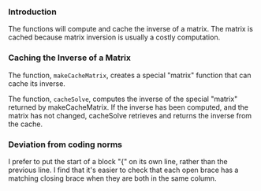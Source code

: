 ### Introduction

The functions will compute and cache the inverse of a matrix. The matrix is
cached because matrix inversion is usually a costly computation.

### Caching the Inverse of a Matrix

The function, `makeCacheMatrix`, creates a special "matrix" function that can
cache its inverse.

The function, `cacheSolve`, computes the inverse of the special "matrix"
returned by makeCacheMatrix. If the inverse has been computed, and the matrix
has not changed, cacheSolve retrieves and returns the inverse from the cache.

### Deviation from coding norms

I prefer to put the start of a block "{" on its own line, rather than the
previous line. I find that it's easier to check that each open brace has a
matching closing brace when they are both in the same column.
